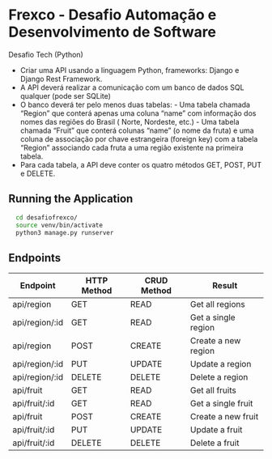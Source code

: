 
# Frexco - Desafio Automação e Desenvolvimento de Software

Desafio Tech (Python)

- Criar uma API usando a linguagem Python, frameworks: Django e Django Rest Framework.
- A API deverá realizar a comunicação com um banco de dados SQL qualquer (pode ser SQLite)
- O banco deverá ter pelo menos duas tabelas: 
         - Uma tabela chamada “Region” que conterá apenas uma coluna “name” com informação dos nomes das regiões do Brasil ( Norte, Nordeste, etc.)
         - Uma tabela chamada “Fruit” que conterá colunas “name” (o nome da fruta) e uma coluna de associação por chave estrangeira (foreign key) com a tabela “Region” associando cada fruta a uma região existente na primeira tabela.
- Para cada tabela, a API deve conter os quatro métodos GET, POST, PUT e DELETE.





## Running the Application


```bash
  cd desafiofrexco/
  source venv/bin/activate
  python3 manage.py runserver
```
## Endpoints

| Endpoint  |  HTTP Method  | CRUD Method  |  Result  |
| ------------------- | ------------------- | ------------------- | ------------------- |
|  api/region |  GET |  READ |  Get all regions |
|  api/region/:id |  GET |  READ |  Get a single region |
|  api/region |  POST |  CREATE |  Create a new region |
|  api/region/:id |  PUT |  UPDATE |  Update a region |
|  api/region/:id |  DELETE |  DELETE |  Delete a region |
|  api/fruit |  GET |  READ |  Get all fruits |
|  api/fruit/:id |  GET |  READ |  Get a single fruit |
|  api/fruit |  POST |  CREATE |  Create a new fruit |
|  api/fruit/:id |  PUT |  UPDATE |  Update a fruit |
|  api/fruit/:id |  DELETE |  DELETE |  Delete a fruit |
